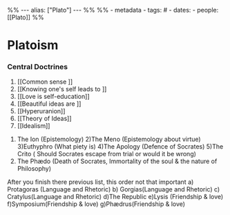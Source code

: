 %% ---
alias: ["Plato"]
--- %%
%% - metadata
	- tags: # 
	- dates: 
	- people: [[Plato]] %%

# Platoism

### Central Doctrines
	
1. [[Common sense ]]
2. [[Knowing one's self leads to ]]
3. [[Love is self-education]]
4. [[Beautiful ideas are ]]
5. [[Hyperuranion]]
6. [[Theory of Ideas]]
7. [[Idealism]]

1) The Ion (Epistemology)
2)The Meno (Epistemology about virtue)
3)Euthyphro (What piety is)
4)The Apology (Defence of Socrates)
5)The Crito ( Should Socrates escape from trial or would it be wrong)
6) The Phædo (Death of Socrates, Immortality of the soul & the nature of Philosophy) 

After you finish there previous list, this order not that important
a) Protagoras (Language and Rhetoric)
b) Gorgias(Language and Rhetoric)
c) Cratylus(Language and Rhetoric)
d)The Republic 
e)Lysis (Friendship & love)
f)Symposium(Friendship & love)
g)Phædrus(Friendship & love)